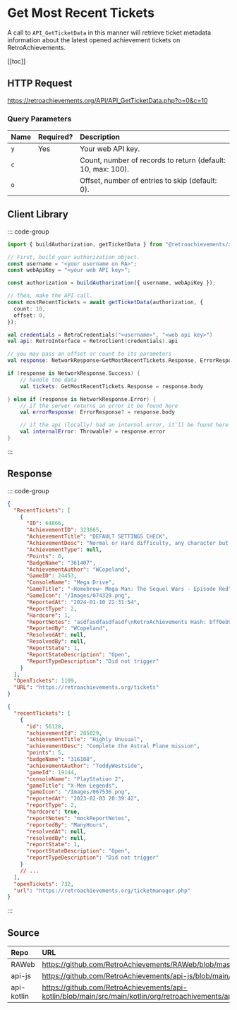 <script setup>
import SampleRequest from '../../components/SampleRequest.vue';
</script>

# Get Most Recent Tickets

A call to `API_GetTicketData` in this manner will retrieve ticket metadata information about the latest opened achievement tickets on RetroAchievements.

[[toc]]

## HTTP Request

<SampleRequest httpVerb="GET">https://retroachievements.org/API/API_GetTicketData.php?o=0&c=10</SampleRequest>

### Query Parameters

| Name | Required? | Description                                                 |
| :--- | :-------- | :---------------------------------------------------------- |
| `y`  | Yes       | Your web API key.                                           |
| `c`  |           | Count, number of records to return (default: 10, max: 100). |
| `o`  |           | Offset, number of entries to skip (default: 0).             |

## Client Library

::: code-group

```ts [NodeJS]
import { buildAuthorization, getTicketData } from "@retroachievements/api";

// First, build your authorization object.
const username = "<your username on RA>";
const webApiKey = "<your web API key>";

const authorization = buildAuthorization({ username, webApiKey });

// Then, make the API call.
const mostRecentTickets = await getTicketData(authorization, {
  count: 10,
  offset: 0,
});
```

```kotlin [Kotlin]
val credentials = RetroCredentials("<username>", "<web api key>")
val api: RetroInterface = RetroClient(credentials).api

// you may pass an offset or count to its parameters
val response: NetworkResponse<GetMostRecentTickets.Response, ErrorResponse> = api.getMostRecentTickets()

if (response is NetworkResponse.Success) {
    // handle the data
    val tickets: GetMostRecentTickets.Response = response.body

} else if (response is NetworkResponse.Error) {
    // if the server returns an error it be found here
    val errorResponse: ErrorResponse? = response.body

    // if the api (locally) had an internal error, it'll be found here
    val internalError: Throwable? = response.error
}
```

:::

## Response

::: code-group

```json [HTTP Response]
{
  "RecentTickets": [
    {
      "ID": 64866,
      "AchievementID": 323665,
      "AchievementTitle": "DEFAULT SETTINGS CHECK",
      "AchievementDesc": "Normal or Hard difficulty, any character but \"Man\", any buster charge. All other settings OFF.",
      "AchievementType": null,
      "Points": 0,
      "BadgeName": "361407",
      "AchievementAuthor": "WCopeland",
      "GameID": 24453,
      "ConsoleName": "Mega Drive",
      "GameTitle": "~Homebrew~ Mega Man: The Sequel Wars - Episode Red",
      "GameIcon": "/Images/074329.png",
      "ReportedAt": "2024-01-10 22:31:54",
      "ReportType": 2,
      "Hardcore": 1,
      "ReportNotes": "asdfasdfasdfasdf\nRetroAchievements Hash: bff0eb90c2006edade14063d4a2d13cf\nEmulator: RALibRetro (123123)\nEmulator Version: 123",
      "ReportedBy": "WCopeland",
      "ResolvedAt": null,
      "ResolvedBy": null,
      "ReportState": 1,
      "ReportStateDescription": "Open",
      "ReportTypeDescription": "Did not trigger"
    }
  ],
  "OpenTickets": 1109,
  "URL": "https://retroachievements.org/tickets"
}
```

```json [NodeJS]
{
  "recentTickets": [
    {
      "id": 56128,
      "achievementId": 285029,
      "achievementTitle": "Highly Unusual",
      "achievementDesc": "Complete the Astral Plane mission",
      "points": 5,
      "badgeName": "316108",
      "achievementAuthor": "TeddyWestside",
      "gameId": 19144,
      "consoleName": "PlayStation 2",
      "gameTitle": "X-Men Legends",
      "gameIcon": "/Images/067536.png",
      "reportedAt": "2023-02-03 20:39:42",
      "reportType": 2,
      "hardcore": true,
      "reportNotes": "mockReportNotes",
      "reportedBy": "ManyHours",
      "resolvedAt": null,
      "resolvedBy": null,
      "reportState": 1,
      "reportStateDescription": "Open",
      "reportTypeDescription": "Did not trigger"
    }
    // ...
  ],
  "openTickets": 732,
  "url": "https://retroachievements.org/ticketmanager.php"
}
```

:::

## Source

| Repo       | URL                                                                                                                  |
| :--------- | :------------------------------------------------------------------------------------------------------------------- |
| RAWeb      | https://github.com/RetroAchievements/RAWeb/blob/master/public/API/API_GetTicketData.php                              |
| api-js     | https://github.com/RetroAchievements/api-js/blob/main/src/ticket/getTicketData.ts                                    |
| api-kotlin | https://github.com/RetroAchievements/api-kotlin/blob/main/src/main/kotlin/org/retroachivements/api/RetroInterface.kt |
